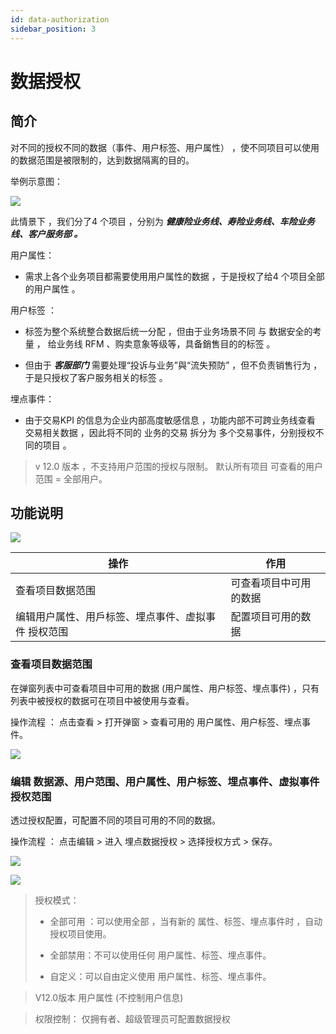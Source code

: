 ```yaml
---
id: data-authorization
sidebar_position: 3
---
```


# 数据授权

## 简介[](#jian-jie)

对不同的授权不同的数据（事件、用户标签、用户属性） ，使不同项目可以使用的数据范围是被限制的，达到数据隔离的目的。

举例示意图：

![](https://3953104361-files.gitbook.io/~/files/v0/b/gitbook-legacy-files/o/assets%2F-M2qbZInaXgdm8kkNosp%2F-MMtsNVauG-I9X8H6e_w%2F-MMtsQVw106rjldQRveS%2F2020%20Q3%20%E7%89%88%20Copy%208.png?alt=media&token=031360be-e89f-4c88-9a32-30ac669c3e24)

此情景下 ，我们分了4 个项目 ，分别为 **_健康险业务线、寿险业务线、车险业务线、客户服务部 。_**

用户属性：

* 需求上各个业务项目都需要使用用户属性的数据 ，于是授权了给4 个项目全部的用户属性 。

用户标签 ：

* 标签为整个系统整合数据后统一分配 ，但由于业务场景不同 与 数据安全的考量 ， 给业务线 RFM 、购卖意象等级等，具备銷售目的的标签 。
    
* 但由于 _**客服部门**_ 需要处理“投诉与业务”與“流失预防” ，但不负责销售行为 ，于是只授权了客户服务相关的标签 。

埋点事件：

* 由于交易KPI 的信息为企业内部高度敏感信息 ，功能内部不可跨业务线查看 交易相关数据 ，因此将不同的 业务的交易 拆分为 多个交易事件，分别授权不同的项目 。
    
> v 12.0 版本 ，不支持用户范围的授权与限制。 默认所有项目 可查看的用户范围 = 全部用户。


## 功能说明[](#gong-neng-shuo-ming)

![](https://3953104361-files.gitbook.io/~/files/v0/b/gitbook-legacy-files/o/assets%2F-M2qbZInaXgdm8kkNosp%2F-MdH-kQRsk-7EGLrJHVq%2F-MdH09rILiCKAWD-1DpK%2Fimage.png?alt=media&token=de52be2a-2c15-4be2-857d-dafb4e903657)

| 操作  | 作用  |
| --- | --- |
| 查看项目数据范围 | 可查看项目中可用的数据 |
| 编辑用户属性、用戶标签、埋点事件、虚拟事件 授权范围 | 配置项目可用的数据 |


### 查看项目数据范围[](#cha-kan-xiang-mu-shu-ju-fan-wei)

在弹窗列表中可查看项目中可用的数据 (用户属性、用户标签、埋点事件) ，只有列表中被授权的数据可在项目中被使用与查看。

操作流程 ： 点击查看 > 打开弹窗 > 查看可用的 用户属性、用户标签、埋点事件。

![](https://3953104361-files.gitbook.io/~/files/v0/b/gitbook-legacy-files/o/assets%2F-M2qbZInaXgdm8kkNosp%2F-MkHBnQw9E0sdmYDJiDL%2F-MkHBtAiMI7dZ8YT-CMn%2Fimage.png?alt=media&token=3da325d1-4a7e-45da-a2f6-40737c98f411)


### 编辑 数据源、用户范围、用户属性、用户标签、埋点事件、虚拟事件 授权范围[](#bian-ji-shu-ju-yuan-yong-hu-fan-wei-yong-hu-shu-xing-yong-hu-biao-qian-mai-dian-shi-jian-xu-ni-shi-jian-shou-quan-fan-wei)

透过授权配置，可配置不同的项目可用的不同的数据。

操作流程 ： 点击编辑 > 进入 埋点数据授权 > 选择授权方式 > 保存。

![](https://3953104361-files.gitbook.io/~/files/v0/b/gitbook-legacy-files/o/assets%2F-M2qbZInaXgdm8kkNosp%2F-MkHBnQw9E0sdmYDJiDL%2F-MkHBynxJw5xZA7SmG7h%2Fimage.png?alt=media&token=7d0dc852-940f-4396-a725-15c34bae76d9)

![](https://3953104361-files.gitbook.io/~/files/v0/b/gitbook-legacy-files/o/assets%2F-M2qbZInaXgdm8kkNosp%2F-MkHBnQw9E0sdmYDJiDL%2F-MkHC1x4XEDlxqxwmKkI%2Fimage.png?alt=media&token=145d5338-fea5-4fd5-954d-990c09172902)

> 授权模式：
> 
> * 全部可用 ：可以使用全部 ，当有新的 属性、标签、埋点事件时 ，自动授权项目使用。
> 
> * 全部禁用：不可以使用任何 用户属性、标签、埋点事件。 
> 
> * 自定义：可以自由定义使用 用户属性、标签、埋点事件。

> V12.0版本 用户属性 (不控制用户信息)

> 权限控制： 仅拥有者、超级管理员可配置数据授权

